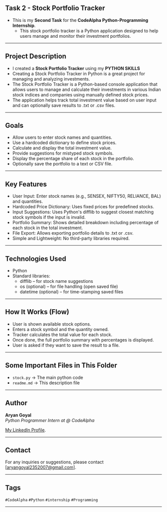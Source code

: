 ## Task 2 - Stock Portfolio Tracker
- This is my **Second Task** for the **CodeAlpha Python-Programming Internship**.
  -  This stock portfolio tracker is a Python application designed to help users manage and monitor their investment portfolios.
---

## Project Description

- I created a **Stock Portfolio Tracker** using my **PYTHON SKILLS** 
- Creating a Stock Portfolio Tracker in Python is a great project for managing and analyzing investments.
- The Stock Portfolio Tracker is a Python-based console application that allows users to manage and calculate their investments in various Indian stock indices and companies using manually defined stock prices.
- The application helps track total investment value based on user input and can optionally save results to .txt or .csv files.
---

##  Goals
- Allow users to enter stock names and quantities.
- Use a hardcoded dictionary to define stock prices.
- Calculate and display the total investment value.
- Provide suggestions for mistyped stock symbols.
- Display the percentage share of each stock in the portfolio.
- Optionally save the portfolio to a text or CSV file.

---
##  Key Features
- User Input: Enter stock names (e.g., SENSEX, NIFTY50, RELIANCE, BAL) and quantities.
- Hardcoded Price Dictionary: Uses fixed prices for predefined stocks.
- Input Suggestions: Uses Python's difflib to suggest closest matching stock symbols if the input is invalid.
- Portfolio Summary: Shows detailed breakdown including percentage of each stock in the total investment.
- File Export: Allows exporting portfolio details to .txt or .csv.
- Simple and Lightweight: No third-party libraries required.

---
 ## Technologies Used
- Python 
- Standard libraries:
    - difflib – for stock name suggestions
    - os (optional) – for file handling (open saved file)
    - datetime (optional) – for time-stamping saved files

---
## How It Works (Flow)
- User is shown available stock options.
- Enters a stock symbol and the quantity owned.
- Tracker calculates the total value for each stock.
- Once done, the full portfolio summary with percentages is displayed.
- User is asked if they want to save the result to a file.

---
## Some Important Files in This Folder

- `stock.py` → The main python code
- `readme.md` → This description file

---

## Author

**Aryan Goyal**  
_Python Programmer Intern at @ CodeAlpha_

[My LinkedIn Profile](https://www.linkedin.com/in/aryan-goyal-96077a298/).

---
## Contact

For any inquiries or suggestions, please contact [aryangoyal2352007@gmail.com].

---
## Tags

`#CodeAlpha` `#Python` `#internship`  `#Programming` 

---

